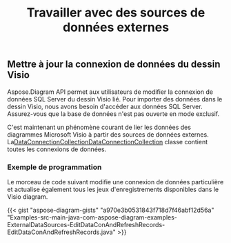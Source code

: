 ﻿---
title: Travailler avec des sources de données externes
type: docs
weight: 190
url: /fr/java/working-with-external-data-sources/
---
## **Mettre à jour la connexion de données du dessin Visio**
Aspose.Diagram API permet aux utilisateurs de modifier la connexion de données SQL Server du dessin Visio lié. Pour importer des données dans le dessin Visio, nous avons besoin d'accéder aux données SQL Server. Assurez-vous que la base de données n'est pas ouverte en mode exclusif.

 C'est maintenant un phénomène courant de lier les données des diagrammes Microsoft Visio à partir des sources de données externes. La[DataConnectionCollectionDataConnectionCollection](https://reference.aspose.com/diagram/java/com.aspose.diagram/dataconnectioncollection) classe contient toutes les connexions de données.
### **Exemple de programmation**
Le morceau de code suivant modifie une connexion de données particulière et actualise également tous les jeux d'enregistrements disponibles dans le Visio diagram.

{{< gist "aspose-diagram-gists" "a970e3b0531843f718d7f46abf12d56a" "Examples-src-main-java-com-aspose-diagram-examples-ExternalDataSources-EditDataConAndRefreshRecords-EditDataConAndRefreshRecords.java" >}}
